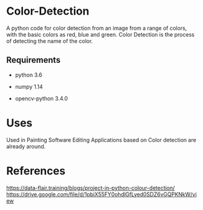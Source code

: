# Color-Detection
A python code for color detection from an image from a range of colors, with the basic colors as red, blue and green.
Color Detection is the process of detecting the name of the color.


## Requirements
* python 3.6
- numpy 1.14
* opencv-python 3.4.0
 
# Uses
Used in Painting
Software Editing
Applications based on Color detection are already around.

# References
https://data-flair.training/blogs/project-in-python-colour-detection/
https://drive.google.com/file/d/1pbiX55FY0ohdlGfLyed0SDZ6vGQPKNkW/view
